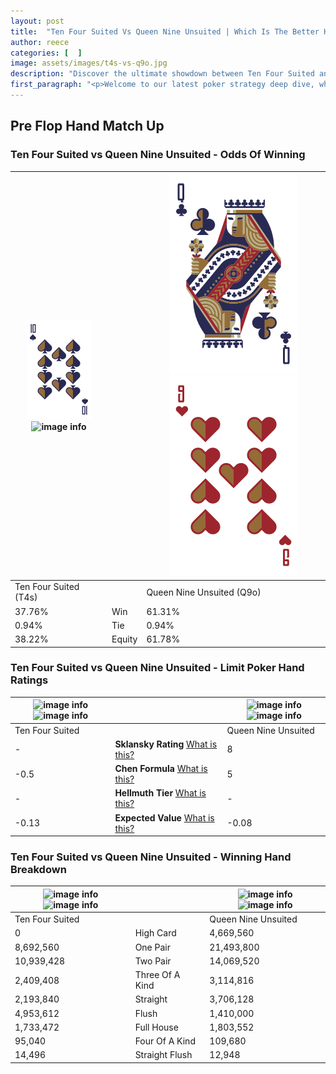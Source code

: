 ```yaml
---
layout: post
title:  "Ten Four Suited Vs Queen Nine Unsuited | Which Is The Better Hand In Poker? A Complete Guide"
author: reece
categories: [  ]
image: assets/images/t4s-vs-q9o.jpg
description: "Discover the ultimate showdown between Ten Four Suited and Queen Nine Unsuited in poker! Uncover the odds, strategies, and scenarios where one hand triumphs over the other. Get ready to up your poker game with this thrilling analysis."
first_paragraph: "<p>Welcome to our latest poker strategy deep dive, where we're pitting two distinct hands against each other in a high-stakes showdown: Ten Four Suited vs Queen Nine Unsuited.</p><p>In the dynamic world of poker, every decision counts, and knowing which hand holds the upper hand is key to your success at the table.</p><p>In this article, we'll dissect these two hands, explore the scenarios where one dominates the other, and equip you with the knowledge to make strategic choices that can tip the odds in your favor.</p><p>Get ready to unravel the intriguing dynamics of these poker hands and elevate your game to new heights.</p>"
---
```




[comment]: # (sp0)

## Pre Flop Hand Match Up

<div class="table hand-ratings" markdown="1"> 



### Ten Four Suited vs Queen Nine Unsuited - Odds Of Winning


    
| ![image info](assets/images/hand1/T.png) ![image info](assets/images/hand1/4s.png) |  | ![image info](assets/images/hand2/Q.png) ![image info](assets/images/hand2/9o.png) |
| -------- | -------- | -------- |
| Ten Four Suited (T4s) |  | Queen Nine Unsuited (Q9o) |
| 37.76% | Win | 61.31% |
| 0.94% | Tie | 0.94% |
| 38.22% | Equity | 61.78% |




[comment]: # (sp1)



### Ten Four Suited vs Queen Nine Unsuited - Limit Poker Hand Ratings


    
| ![image info](https://www.riverpairs.com/assets/images/hand1/T.png) ![image info](https://www.riverpairs.com/assets/images/hand1/4s.png) |  | ![image info](https://www.riverpairs.com/assets/images/hand2/Q.png) ![image info](https://www.riverpairs.com/assets/images/hand2/9o.png) |
| -------- | -------- | -------- |
| Ten Four Suited |  | Queen Nine Unsuited |
| - | **Sklansky Rating** [What is this?](/sklansky-rating-explained) | 8 |
| -0.5 | **Chen Formula** [What is this?](/chen-formula-explained) | 5 |
| - | **Hellmuth Tier** [What is this?](/Hellmuth-tier-explained) | - |
| -0.13 | **Expected Value** [What is this?](/expected-value-explained) | -0.08 |




[comment]: # (sp2)



### Ten Four Suited vs Queen Nine Unsuited - Winning Hand Breakdown


    
| ![image info](https://www.riverpairs.com/assets/images/hand1/T.png) ![image info](https://www.riverpairs.com/assets/images/hand1/4s.png) |  | ![image info](https://www.riverpairs.com/assets/images/hand2/Q.png) ![image info](https://www.riverpairs.com/assets/images/hand2/9o.png) |
| -------- | -------- | -------- |
| Ten Four Suited |  | Queen Nine Unsuited |
| 0 | High Card | 4,669,560 |
| 8,692,560 | One Pair | 21,493,800 |
| 10,939,428 | Two Pair | 14,069,520 |
| 2,409,408 | Three Of A Kind | 3,114,816 |
| 2,193,840 | Straight | 3,706,128 |
| 4,953,612 | Flush | 1,410,000 |
| 1,733,472 | Full House | 1,803,552 |
| 95,040 | Four Of A Kind | 109,680 |
| 14,496 | Straight Flush | 12,948 |




[comment]: # (sp3)



</div>

[comment]: # (sp4)



[comment]: # (sp5)

